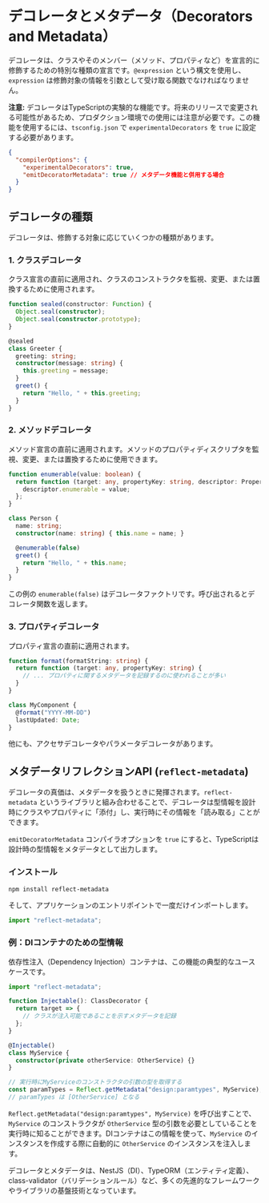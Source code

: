 # デコレータとメタデータ（Decorators and Metadata）

デコレータは、クラスやそのメンバー（メソッド、プロパティなど）を宣言的に修飾するための特別な種類の宣言です。`@expression` という構文を使用し、`expression` は修飾対象の情報を引数として受け取る関数でなければなりません。

**注意:** デコレータはTypeScriptの実験的な機能です。将来のリリースで変更される可能性があるため、プロダクション環境での使用には注意が必要です。この機能を使用するには、`tsconfig.json` で `experimentalDecorators` を `true` に設定する必要があります。

```json
{
  "compilerOptions": {
    "experimentalDecorators": true,
    "emitDecoratorMetadata": true // メタデータ機能と併用する場合
  }
}
```

## デコレータの種類

デコレータは、修飾する対象に応じていくつかの種類があります。

### 1. クラスデコレータ

クラス宣言の直前に適用され、クラスのコンストラクタを監視、変更、または置換するために使用されます。

```typescript
function sealed(constructor: Function) {
  Object.seal(constructor);
  Object.seal(constructor.prototype);
}

@sealed
class Greeter {
  greeting: string;
  constructor(message: string) {
    this.greeting = message;
  }
  greet() {
    return "Hello, " + this.greeting;
  }
}
```

### 2. メソッドデコレータ

メソッド宣言の直前に適用されます。メソッドのプロパティディスクリプタを監視、変更、または置換するために使用できます。

```typescript
function enumerable(value: boolean) {
  return function (target: any, propertyKey: string, descriptor: PropertyDescriptor) {
    descriptor.enumerable = value;
  };
}

class Person {
  name: string;
  constructor(name: string) { this.name = name; }

  @enumerable(false)
  greet() {
    return "Hello, " + this.name;
  }
}
```
この例の `enumerable(false)` はデコレータファクトリです。呼び出されるとデコレータ関数を返します。

### 3. プロパティデコレータ

プロパティ宣言の直前に適用されます。

```typescript
function format(formatString: string) {
  return function (target: any, propertyKey: string) {
    // ... プロパティに関するメタデータを記録するのに使われることが多い
  }
}

class MyComponent {
  @format("YYYY-MM-DD")
  lastUpdated: Date;
}
```

他にも、アクセサデコレータやパラメータデコレータがあります。

## メタデータリフレクションAPI (`reflect-metadata`)

デコレータの真価は、メタデータを扱うときに発揮されます。`reflect-metadata` というライブラリと組み合わせることで、デコレータは型情報を設計時にクラスやプロパティに「添付」し、実行時にその情報を「読み取る」ことができます。

`emitDecoratorMetadata` コンパイラオプションを `true` にすると、TypeScriptは設計時の型情報をメタデータとして出力します。

### インストール

```bash
npm install reflect-metadata
```
そして、アプリケーションのエントリポイントで一度だけインポートします。
```typescript
import "reflect-metadata";
```

### 例：DIコンテナのための型情報

依存性注入（Dependency Injection）コンテナは、この機能の典型的なユースケースです。

```typescript
import "reflect-metadata";

function Injectable(): ClassDecorator {
  return target => {
    // クラスが注入可能であることを示すメタデータを記録
  };
}

@Injectable()
class MyService {
  constructor(private otherService: OtherService) {}
}

// 実行時にMyServiceのコンストラクタの引数の型を取得する
const paramTypes = Reflect.getMetadata("design:paramtypes", MyService);
// paramTypes は [OtherService] となる

```
`Reflect.getMetadata("design:paramtypes", MyService)` を呼び出すことで、`MyService` のコンストラクタが `OtherService` 型の引数を必要としていることを実行時に知ることができます。DIコンテナはこの情報を使って、`MyService` のインスタンスを作成する際に自動的に `OtherService` のインスタンスを注入します。

デコレータとメタデータは、NestJS（DI）、TypeORM（エンティティ定義）、class-validator（バリデーションルール）など、多くの先進的なフレームワークやライブラリの基盤技術となっています。
